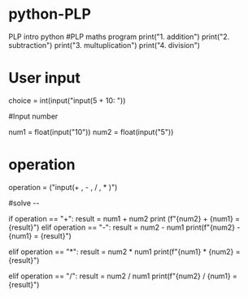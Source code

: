 # python-PLP
PLP intro python
#PLP maths program 
print("1. addition")
print("2. subtraction")
print("3. multuplication")
print("4. division")

# User input 

choice = int(input("input(5 + 10: "))

#Input number 

num1 = float(input("10"))
num2 = float(input("5"))

# operation
operation = ("input(+ , - , / , * )")

#solve --

if operation == "+":
    result = num1 + num2 
    print (f"{num2} + {num1} = {result}")
elif operation == "-":
    result = num2 - num1
    print(f"{num2} - {num1} = {result}")

elif operation == "*":
 result = num2 * num1
 print(f"{num1} * {num2} = {result}")

elif operation == "/":
   result = num2 / num1
   print(f"{num2} / {num1} = {result}")

